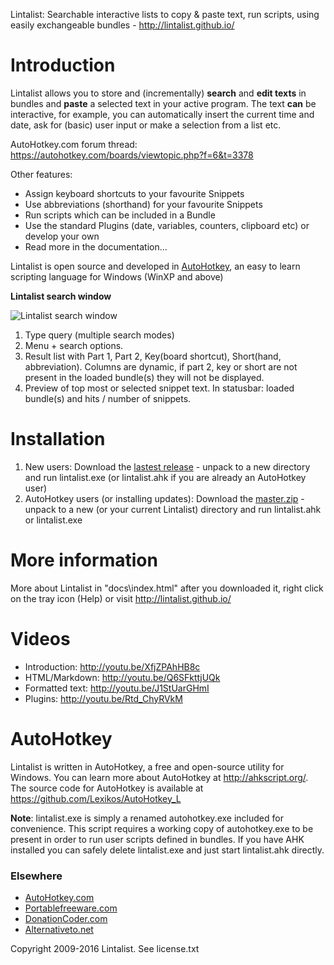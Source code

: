 ﻿Lintalist: Searchable interactive lists to copy & paste text, run scripts, using easily exchangeable bundles - http://lintalist.github.io/

# Introduction

Lintalist allows you to store and (incrementally) **search** and **edit texts**
in bundles and **paste** a selected text in your active program. The text **can**
be interactive, for example, you can automatically insert the current time and
date, ask for (basic) user input or make a selection from a list etc. 

AutoHotkey.com forum thread: https://autohotkey.com/boards/viewtopic.php?f=6&t=3378

Other features:

* Assign keyboard shortcuts to your favourite Snippets
* Use abbreviations (shorthand) for your favourite Snippets
* Run scripts which can be included in a Bundle
* Use the standard Plugins (date, variables, counters, clipboard etc) or develop your own
* Read more in the documentation...

Lintalist is open source and developed in [AutoHotkey](https://autohotkey.com/),
an easy to learn scripting language for Windows (WinXP and above)

__Lintalist search window__

![Lintalist search window](https://raw.github.com/lintalist/lintalist/master/docs/img/lintalist-search.png)

1. Type query (multiple search modes)
2. Menu + search options.
3. Result list with Part 1, Part 2, Key(board shortcut), Short(hand, abbreviation). Columns are dynamic, if part 2, key or short are not present in the loaded bundle(s) they will not be displayed.
4. Preview of top most or selected snippet text. In statusbar: loaded bundle(s) and hits / number of snippets.

# Installation

1. New users: Download the [lastest release](https://github.com/lintalist/lintalist/releases) - unpack to a new directory and run lintalist.exe (or lintalist.ahk if you are already an AutoHotkey user)
2. AutoHotkey users (or installing updates): Download the [master.zip](https://github.com/lintalist/lintalist/archive/master.zip) - unpack to a new (or your current Lintalist) directory and run lintalist.ahk or lintalist.exe

# More information

More about Lintalist in "docs\index.html" after you downloaded it, right click on the tray icon (Help) or
visit <http://lintalist.github.io/>

# Videos

* Introduction: <http://youtu.be/XfjZPAhHB8c>
* HTML/Markdown: <http://youtu.be/Q6SFkttjUQk>
* Formatted text: <http://youtu.be/J1StUarGHmI>
* Plugins: <http://youtu.be/Rtd_ChyRVkM>

# AutoHotkey

Lintalist is written in AutoHotkey, a free and open-source utility for Windows. You can 
learn more about AutoHotkey at <http://ahkscript.org/>. The source code for AutoHotkey 
is available at <https://github.com/Lexikos/AutoHotkey_L>

**Note**: lintalist.exe is simply a renamed autohotkey.exe included for convenience.
This script requires a working copy of autohotkey.exe to be present in order to run
user scripts defined in bundles. If you have AHK installed you can safely delete
lintalist.exe and just start lintalist.ahk directly.

### Elsewhere

* [AutoHotkey.com](https://autohotkey.com/boards/viewtopic.php?f=6&t=3378)
* [Portablefreeware.com](http://www.portablefreeware.com/index.php?id=2686)
* [DonationCoder.com](http://www.donationcoder.com/forum/index.php?topic=41475)
* [Alternativeto.net](http://alternativeto.net/software/lintalist/)


Copyright 2009-2016 Lintalist. See license.txt